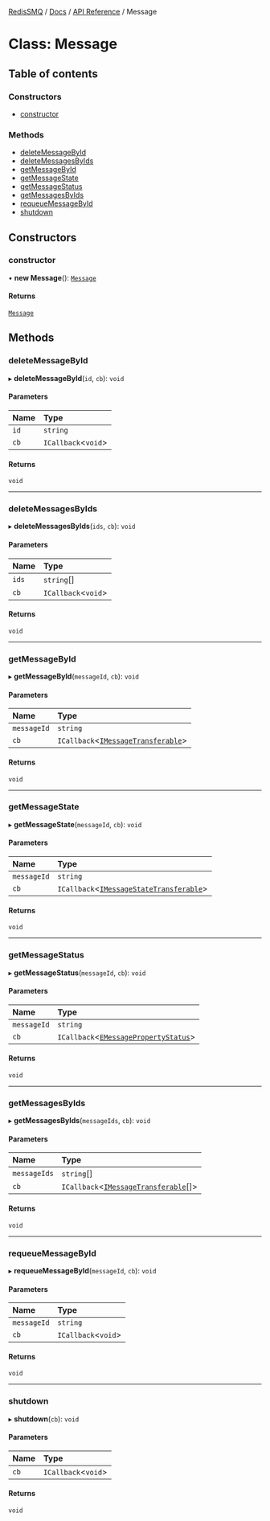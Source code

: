 [RedisSMQ](../../../README.md) / [Docs](../../README.md) / [API Reference](../README.md) / Message

# Class: Message

## Table of contents

### Constructors

- [constructor](Message.md#constructor)

### Methods

- [deleteMessageById](Message.md#deletemessagebyid)
- [deleteMessagesByIds](Message.md#deletemessagesbyids)
- [getMessageById](Message.md#getmessagebyid)
- [getMessageState](Message.md#getmessagestate)
- [getMessageStatus](Message.md#getmessagestatus)
- [getMessagesByIds](Message.md#getmessagesbyids)
- [requeueMessageById](Message.md#requeuemessagebyid)
- [shutdown](Message.md#shutdown)

## Constructors

### constructor

• **new Message**(): [`Message`](Message.md)

#### Returns

[`Message`](Message.md)

## Methods

### deleteMessageById

▸ **deleteMessageById**(`id`, `cb`): `void`

#### Parameters

| Name | Type |
| :------ | :------ |
| `id` | `string` |
| `cb` | `ICallback`\<`void`\> |

#### Returns

`void`

___

### deleteMessagesByIds

▸ **deleteMessagesByIds**(`ids`, `cb`): `void`

#### Parameters

| Name | Type |
| :------ | :------ |
| `ids` | `string`[] |
| `cb` | `ICallback`\<`void`\> |

#### Returns

`void`

___

### getMessageById

▸ **getMessageById**(`messageId`, `cb`): `void`

#### Parameters

| Name | Type |
| :------ | :------ |
| `messageId` | `string` |
| `cb` | `ICallback`\<[`IMessageTransferable`](../interfaces/IMessageTransferable.md)\> |

#### Returns

`void`

___

### getMessageState

▸ **getMessageState**(`messageId`, `cb`): `void`

#### Parameters

| Name | Type |
| :------ | :------ |
| `messageId` | `string` |
| `cb` | `ICallback`\<[`IMessageStateTransferable`](../interfaces/IMessageStateTransferable.md)\> |

#### Returns

`void`

___

### getMessageStatus

▸ **getMessageStatus**(`messageId`, `cb`): `void`

#### Parameters

| Name | Type |
| :------ | :------ |
| `messageId` | `string` |
| `cb` | `ICallback`\<[`EMessagePropertyStatus`](../enums/EMessagePropertyStatus.md)\> |

#### Returns

`void`

___

### getMessagesByIds

▸ **getMessagesByIds**(`messageIds`, `cb`): `void`

#### Parameters

| Name | Type |
| :------ | :------ |
| `messageIds` | `string`[] |
| `cb` | `ICallback`\<[`IMessageTransferable`](../interfaces/IMessageTransferable.md)[]\> |

#### Returns

`void`

___

### requeueMessageById

▸ **requeueMessageById**(`messageId`, `cb`): `void`

#### Parameters

| Name | Type |
| :------ | :------ |
| `messageId` | `string` |
| `cb` | `ICallback`\<`void`\> |

#### Returns

`void`

___

### shutdown

▸ **shutdown**(`cb`): `void`

#### Parameters

| Name | Type |
| :------ | :------ |
| `cb` | `ICallback`\<`void`\> |

#### Returns

`void`
